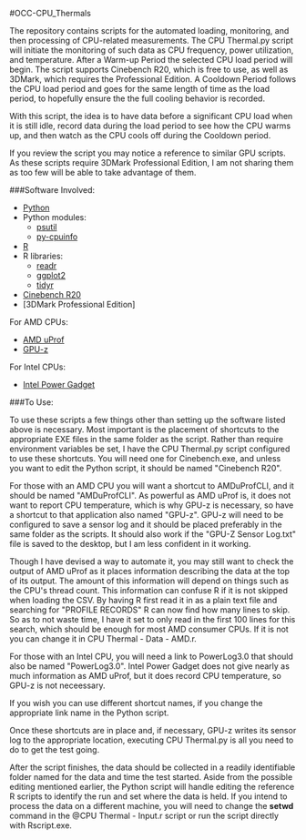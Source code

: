 #OCC-CPU_Thermals

The repository contains scripts for the automated loading, monitoring, and then processing of CPU-related measurements.
The CPU Thermal.py script will initiate the monitoring of such data as CPU frequency, power utilization, and temperature.
After a Warm-up Period the selected CPU load period will begin.
The script supports Cinebench R20, which is free to use, as well as 3DMark, which requires the Professional Edition.
A Cooldown Period follows the CPU load period and goes for the same length of time as the load period, to hopefully ensure the the full cooling behavior is recorded.

With this script, the idea is to have data before a significant CPU load when it is still idle, record data during the load period to see how the CPU warms up, and then watch as the CPU cools off during the Cooldown period.

If you review the script you may notice a reference to similar GPU scripts.
As these scripts require 3DMark Professional Edition, I am not sharing them as too few will be able to take advantage of them.

###Software Involved:

- [Python](https://www.python.org/)
- Python modules:
	- [psutil](https://pypi.org/project/psutil/)
	- [py-cpuinfo](https://pypi.org/project/py-cpuinfo/)
- [R](https://www.r-project.org)
- R libraries:
	- [readr](https://readr.tidyverse.org/)
	- [ggplot2](https://ggplot2.tidyverse.org/index.html)
	- [tidyr](https://tidyr.tidyverse.org/)
- [Cinebench R20](https://www.maxon.net/en-us/support/downloads/)
- [3DMark Professional Edition]

For AMD CPUs:
- [AMD uProf](https://developer.amd.com/amd-uprof/)
- [GPU-z](https://www.techpowerup.com/gpuz/)

For Intel CPUs:
- [Intel Power Gadget](https://software.intel.com/en-us/articles/intel-power-gadget)

###To Use:

To use these scripts a few things other than setting up the software listed above is necessary.
Most important is the placement of shortcuts to the appropriate EXE files in the same folder as the script.
Rather than require environment variables be set, I have the CPU Thermal.py script configured to use these shortcuts.
You will need one for Cinebench.exe, and unless you want to edit the Python script, it should be named "Cinebench R20".

For those with an AMD CPU you will want a shortcut to AMDuProfCLI, and it should be named "AMDuProfCLI".
As powerful as AMD uProf is, it does not want to report CPU temperature, which is why GPU-z is necessary, so have a shortcut to that application also named "GPU-z".
GPU-z will need to be configured to save a sensor log and it should be placed preferably in the same folder as the scripts.
It should also work if the "GPU-Z Sensor Log.txt" file is saved to the desktop, but I am less confident in it working.

Though I have devised a way to automate it, you may still want to check the output of AMD uProf as it places information describing the data at the top of its output.
The amount of this information will depend on things such as the CPU's thread count.
This information can confuse R if it is not skipped when loading the CSV.
By having R first read it in as a plain text file and searching for "PROFILE RECORDS" R can now find how many lines to skip.
So as to not waste time, I have it set to only read in the first 100 lines for this search, which should be enough for most AMD consumer CPUs.
If it is not you can change it in CPU Thermal - Data - AMD.r.

For those with an Intel CPU, you will need a link to PowerLog3.0 that should also be named "PowerLog3.0".
Intel Power Gadget does not give nearly as much information as AMD uProf, but it does record CPU temperature, so GPU-z is not neceessary.

If you wish you can use different shortcut names, if you change the appropriate link name in the Python script.

Once these shortcuts are in place and, if necessary, GPU-z writes its sensor log to the appropriate location, executing CPU Thermal.py is all you need to do to get the test going.

After the script finishes, the data should be collected in a readily identifiable folder named for the data and time the test started.
Aside from the possible editing mentioned earlier, the Python script will handle editing the reference R scripts to identify the run and set where the data is held.
If you intend to process the data on a different machine, you will need to change the **setwd** command in the @CPU Thermal - Input.r script or run the script directly with Rscript.exe.